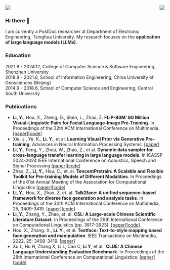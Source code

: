 ![](https://komarev.com/ghpvc/?username=ydli-ai)
<img align="right" src="https://github-readme-stats.vercel.app/api?username=ydli-ai&show_icons=true&icon_color=CE1D2D&text_color=718096&bg_color=ffffff&hide_title=true" />

### Hi there 👋

I am currently a PostDoc researcher at Department of Electronic Engineering, Tsinghua University.
My research focuses on the **application of large language models (LLMs)**.

### Education

2021.9 - 2024.12, College of Computer Science & Software Engineering, Shenzhen University \
2018.9 - 2021.6, School of Information Engineering, China University of Geosciences (Beijing) \
2014.9 - 2018.6, School of Computer Science and Engineering, Central South University 

### Publications

- **Li, Y.**, Hou, X., Zheng, D., Shen, L., Zhao, Z. **FLIP-80M: 80 Million Visual-Linguistic Pairs for Facial Language-Image Pre-Training**. In Proceedings of the 32th ACM International Conference on Multimedia. [[paper]()][[code](https://huggingface.co/datasets/FLIP-dataset/FLIP-80M)]
- Xie. J., Ye. K., **Li. Y.**, et al. **Learning Visual Prior via Generative Pre-training**. Advances in Neural Information Processing Systems. [[paper](https://arxiv.org/abs/2305.13777)]
- **Li, Y.**, Feng, Y., Zhou, W., Zhao, Z., et al. **Dynamic data sampler for cross-language transfer learning in large language models**. In ICASSP 2024-2024 IEEE International Conference on Acoustics, Speech and Signal Processing [[paper](https://arxiv.org/pdf/2405.10626)][[code](https://github.com/CVI-SZU/Linly)]
- Zhao, Z., **Li, Y.**, Hou, C., et. al. **TencentPretrain: A Scalable and Flexible Toolkit for Pre-training Models of Different Modalities**. In Proceedings of the 61st Annual Meeting of the Association for Computational Linguistics [[paper](https://arxiv.org/abs/2212.06385)][[code](https://github.com/Tencent/TencentPretrain)]
- **Li, Y.**, Hou, X., Zhao, Z. et. al. **Talk2face: A unified sequence-based framework for diverse face generation and analysis tasks**. In Proceedings of the 30th ACM International Conference on Multimedia, 25, 3409-3419. [[paper](https://dl.acm.org/doi/abs/10.1145/3503161.3548205)][[code](https://github.com/ydli-ai/Talk2Face)]
- **Li, Y.**, Zhang, Y., Zhao, et. al. **CSL: A Large-scale Chinese Scientific Literature Dataset**. In Proceedings of the 29th International Conference on Computational Linguistics (pp. 3917-3923). [[paper](https://aclanthology.org/2022.coling-1.344/)][[code](https://github.com/ydli-ai/CSL)]
- Hou. X., Zhang. X., **Li. Y.**, et al. **Textface: Text-to-style mapping based face generation and manipulation**. IEEE Transactions on Multimedia, 2022, 25: 3409-3419. [[paper](https://drive.google.com/file/u/0/d/1vimBkxWvmxf2g3922-bDP_rHLIM0zi9a/view)]
- Xu L, Hu H, Zhang X, Li L, Cao C, **Li Y**, et al.  **CLUE: A Chinese Language Understanding Evaluation Benchmark**. In Proceedings of the 28th International Conference on Computational Linguistics. [[paper](https://arxiv.org/abs/2212.06385)][[code](https://github.com/CLUEbenchmark)]


<!--
**P01son6415/P01son6415** is a ✨ _special_ ✨ repository because its `README.md` (this file) appears on your GitHub profile.

Here are some ideas to get you started:

- 🔭 I’m currently working on ...
- 🌱 I’m currently learning ...
- 👯 I’m looking to collaborate on ...
- 🤔 I’m looking for help with ...
- 💬 Ask me about ...
- 📫 How to reach me: ...
- 😄 Pronouns: ...
- ⚡ Fun fact: ...
-->
